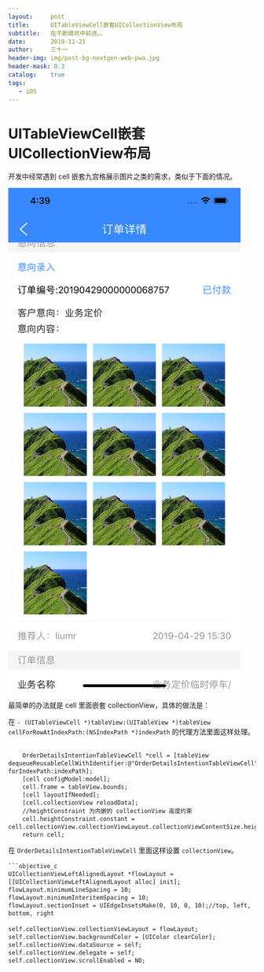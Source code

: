 ```yaml
---
layout:     post
title:      UITableViewCell嵌套UICollectionView布局
subtitle:   在不断填坑中前进。。
date:       2019-11-21
author:     三十一
header-img: img/post-bg-nextgen-web-pwa.jpg
header-mask: 0.3
catalog:    true
tags:
   - iOS
---
```


# UITableViewCell嵌套UICollectionView布局

开发中经常遇到 cell 嵌套九宫格展示图片之类的需求，类似于下面的情况。

![Simulator Screen Shot - iPhone 11 Pro Max - 2019-11-21 at 16.39.36](/media/15743256429556/Simulator%20Screen%20Shot%20-%20iPhone%2011%20Pro%20Max%20-%202019-11-21%20at%2016.39.36.png)


最简单的办法就是 cell 里面嵌套 collectionView，具体的做法是：


在 `- (UITableViewCell *)tableView:(UITableView *)tableView cellForRowAtIndexPath:(NSIndexPath *)indexPath` 的代理方法里面这样处理。

```objective_c

    OrderDetailsIntentionTableViewCell *cell = [tableView dequeueReusableCellWithIdentifier:@"OrderDetailsIntentionTableViewCell" forIndexPath:indexPath];
    [cell configModel:model];
    cell.frame = tableView.bounds;
    [cell layoutIfNeeded];
    [cell.collectionView reloadData];
    //heightConstraint 为内嵌的 collectionView 高度约束
    cell.heightConstraint.constant = cell.collectionView.collectionViewLayout.collectionViewContentSize.height;
    return cell;

```


在 `OrderDetailsIntentionTableViewCell` 里面这样设置 `collectionView`。

    ```objective_c
    UICollectionViewLeftAlignedLayout *flowLayout = [[UICollectionViewLeftAlignedLayout alloc] init];
    flowLayout.minimumLineSpacing = 10;
    flowLayout.minimumInteritemSpacing = 10;
    flowLayout.sectionInset = UIEdgeInsetsMake(0, 10, 0, 10);//top, left, bottom, right
    
    self.collectionView.collectionViewLayout = flowLayout;
    self.collectionView.backgroundColor = [UIColor clearColor];
    self.collectionView.dataSource = self;
    self.collectionView.delegate = self;
    self.collectionView.scrollEnabled = NO;
```